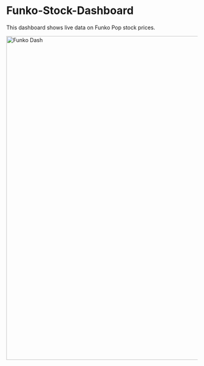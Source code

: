 # Funko-Stock-Dashboard
This dashboard shows live data on Funko Pop stock prices. 

<img width="851" alt="Funko Dash" src="https://github.com/Kidsky97/Funko-Stock-Dashboard/assets/112598607/09d29e6d-9228-48c2-bf29-0591fb6ba5c6">

